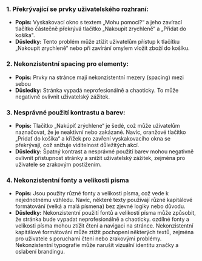 ### 1. Překrývající se prvky uživatelského rozhraní:
- **Popis:** Vyskakovací okno s textem „Mohu pomoci?“ a jeho zavírací tlačítko částečně překrývá tlačítko „Nakoupit zrychleně“ a „Přidat do košíka".
- **Důsledky:** Tento problém může ztížit uživatelům přístup k tlačítku „Nakoupit zrychleně“ nebo při zavírání omylem vložit zboží do košíku.

### 2. Nekonzistentní spacing pro elementy:
- **Popis:** Prvky na stránce mají nekonzistentní mezery (spacing) mezi sebou
- **Důsledky:** Stránka vypadá neprofesionálně a chaoticky. To může negativně ovlivnit uživatelský zážitek.

### 3. Nesprávné použití kontrastu a barev:
- **Popis:** Tlačítko „Nakúpiť zrýchlene“ je šedé, což může uživatelům naznačovat, že je neaktivní nebo zakázané. Navíc, oranžové tlačítko „Pridať do košíka“ a křížek pro zavření vyskakovacího okna se překrývají, což snížuje viditelnost důležitých akcí.
- **Důsledky:** Špatný kontrast a nesprávné použití barev mohou negativně ovlivnit přístupnost stránky a snížit uživatelský zážitek, zejména pro uživatele se zrakovým postižením.

### 4. Nekonzistentní fonty a velikosti písma
- **Popis:** Jsou použity různé fonty a velikosti písma, což vede k nejednotnému vzhledu. Navíc, některé texty používají různé kapitálové formátování (velká a malá písmena) bez zjevné logiky nebo důvodu.
- **Důsledky:** Nekonzistentní použití fontů a velikostí písma může způsobit, že stránka bude vypadat neprofesionálně a chaoticky. ozdílné fonty a velikosti písma mohou ztížit čtení a navigaci na stránce. Nekonzistentní kapitálové formátování může ztížit pochopení některých textů, zejména pro uživatele s poruchami čtení nebo zrakovými problémy. Nekonzistentní typografie může narušit vizuální identitu značky a oslabení brandingu.


